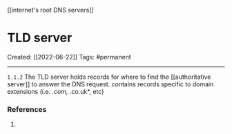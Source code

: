 [[internet's root DNS servers]]

# TLD server
Created:  [[2022-06-22]]
Tags: #permanent  

---
`1.1.2`   The TLD server holds records for where to find the [[authoritative server]] to answer the DNS request. contains records specific to domain extensions (i.e. _.com,_ .co.uk*, etc) 


















### References
1. 